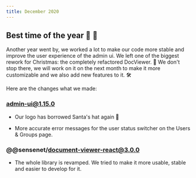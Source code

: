 ```yaml
---
title: December 2020
---
```


## Best time of the year 🎄 🎁

Another year went by, we worked a lot to make our code more stable and improve the user experience of the admin ui. We left one of the biggest rework for Christmas: the completely refactored DocViewer. 📄 We don't stop there, we will work on it on the next month to make it more customizable and we also add new features to it. 🛠️

Here are the changes what we made:

### admin-ui@1.15.0

- Our logo has borrowed Santa's hat again 🎅

- More accurate error messages for the user status switcher on the Users & Groups page.

### @@sensenet/document-viewer-react@3.0.0

- The whole library is revamped. We tried to make it more usable, stable and easier to develop for it.
